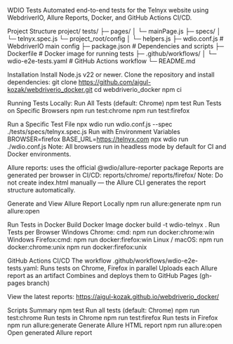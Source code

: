 WDIO Tests
Automated end-to-end tests for the Telnyx website using WebdriverIO, Allure Reports, Docker, and GitHub Actions CI/CD.

Project Structure
project/
tests/
├─ pages/
│ └─ mainPage.js
├─ specs/
│ └─ telnyx.spec.js
└─ project_root/config
│ └─ helpers.js
├─ wdio.conf.js # WebdriverIO main config
├─ package.json # Dependencies and scripts
├─ Dockerfile # Docker image for running tests
├─ .github/workflows/
│ └─ wdio-e2e-tests.yaml # GitHub Actions workflow
└─ README.md

Installation
Install Node.js v22 or newer.
Clone the repository and install dependencies:
git clone https://github.com/aigul-kozak/webdriverio_docker.git
cd webdriverio_docker
npm ci

Running Tests Locally:
Run All Tests (default: Chrome)
npm test
Run Tests on Specific Browsers
npm run test:chrome
npm run test:firefox

Run a Specific Test File
npx wdio run wdio.conf.js --spec ./tests/specs/telnyx.spec.js
Run with Environment Variables
BROWSER=firefox BASE_URL=https://telnyx.com npx wdio run ./wdio.conf.js
Note:
All browsers run in headless mode by default for CI and Docker environments.

Allure reports:
uses the official @wdio/allure-reporter package
Reports are generated per browser in CI/CD:
reports/chrome/
reports/firefox/
Note: Do not create index.html manually — the Allure CLI generates the report structure automatically.

Generate and View Allure Report Locally
npm run allure:generate
npm run allure:open

Run Tests in Docker
Build Docker Image
docker build -t wdio-telnyx .
Run Tests per Browser
Windows Chrome: cmd:
npm run docker:chrome:win
Windows Firefox:cmd:
npm run docker:firefox:win
Linux / macOS:
npm run docker:chrome:unix
npm run docker:firefox:unix

GitHub Actions CI/CD
The workflow .github/workflows/wdio-e2e-tests.yaml:
Runs tests on Chrome, Firefox in parallel
Uploads each Allure report as an artifact
Combines and deploys them to GitHub Pages (gh-pages branch)

View the latest reports:
https://aigul-kozak.github.io/webdriverio_docker/

Scripts Summary
npm test Run all tests (default: Chrome)
npm run test:chrome Run tests in Chrome
npm run test:firefox Run tests in Firefox
npm run allure:generate Generate Allure HTML report
npm run allure:open Open generated Allure report
